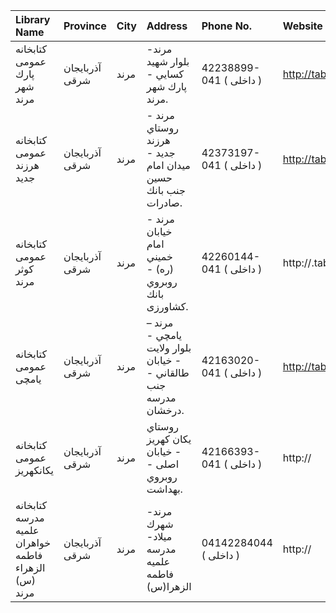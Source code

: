 | Library Name                                        | Province       | City   | Address                                                                | Phone No.               | Website             |
|:----------------------------------------------------|:---------------|:-------|:-----------------------------------------------------------------------|:------------------------|:--------------------|
| كتابخانه عمومی پارك شهر مرند                        | آذربایجان شرقی | مرند   | مرند- بلوار شهيد كسايي - پارك شهر مرند.                                | 42238899-041 ( داخلی  ) | http://tabrizpl.ir  |
| كتابخانه عمومی هرزند جديد                           | آذربایجان شرقی | مرند   | مرند - روستاي هرزند جديد - ميدان امام حسين جنب بانك صادرات.            | 42373197-041 ( داخلی  ) | http://tabrizpl.ir  |
| كتابخانه عمومی كوثر مرند                            | آذربایجان شرقی | مرند   | مرند -  خيابان امام خميني (ره) - روبروي بانك كشاورزى.                  | 42260144-041 ( داخلی  ) | http://.tabrizpl.ir |
| كتابخانه عمومی يامچى                                | آذربایجان شرقی | مرند   | مرند –  يامچي - بلوار ولايت - خيابان طالقاني - جنب مدرسه درخشان.       | 42163020-041 ( داخلی  ) | http://tabrizpl.ir  |
| كتابخانه عمومی یكانكهریز                            | آذربایجان شرقی | مرند   | روستاي يكان كهريز - خیابان اصلی - روبروي بهداشت.                       | 42166393-041 ( داخلی  ) | http://             |
| کتابخانه مدرسه علمیه خواهران فاطمه الزهراء (س) مرند | آذربایجان شرقی | مرند   | مرند- شهرك میلاد- مدرسه علمیه فاطمه الزهرا(س)                          | 04142284044 ( داخلی  )  | http://             |